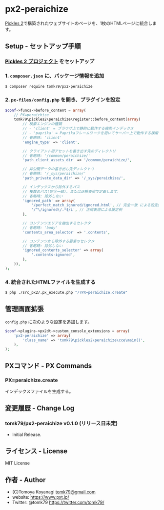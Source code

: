 # px2-peraichize

[Pickles 2](https://pickles2.com/)で構築されたウェブサイトのページを、1枚のHTMLページに統合します。

## Setup - セットアップ手順

### [Pickles 2 プロジェクト](https://pickles2.com/) をセットアップ

### 1. `composer.json` に、パッケージ情報を追加

```bash
$ composer require tomk79/px2-peraichize
```

### 2. `px-files/config.php` を開き、プラグインを設定

```php
$conf->funcs->before_content = array(
    // PX=peraichize
    tomk79\pickles2\peraichize\register::before_content(array(
        // 検索エンジンの種類
        // - 'client' = ブラウザ上で静的に動作する検索インデックス
        // - 'paprika' = Paprikaフレームワークを用いてサーバー上で動作する検索インデックス
        // 省略時: 'client'
        'engine_type' => 'client',

        // クライアント用アセットを書き出す先のディレクトリ
        // 省略時: '/common/peraichize/'
        'path_client_assets_dir' => '/common/peraichize/',

        // 非公開データの書き出し先ディレクトリ
        // 省略時: '/_sys/peraichize/'
        'path_private_data_dir' => '/_sys/peraichize/',

        // インデックスから除外するパス
        // 複数のパス(完全一致)、または正規表現で定義します。
        // 省略時: 除外しない
        'ignored_path' => array(
            '/perfect_match_ignored/ignored.html', // 完全一致 による設定例
            '/^\/ignored\/.*$/i', // 正規表現による設定例
        ),

        // コンテンツエリアを抽出するセレクタ
        // 省略時: 'body'
        'contents_area_selector' => '.contents',

        // コンテンツから除外する要素のセレクタ
        // 省略時: 除外しない
        'ignored_contents_selector' => array(
            '.contents-ignored',
        ),
    )),
);
```


### 4. 統合されたHTMLファイルを生成する

```bash
$ php ./src_px2/.px_execute.php "/?PX=peraichize.create"
```


## 管理画面拡張

`config.php` に次のような設定を追加します。

```php
$conf->plugins->px2dt->custom_console_extensions = array(
    'px2-peraichize' => array(
        'class_name' => 'tomk79\pickles2\peraichize\cce\main()',
    ),
);
```


## PXコマンド - PX Commands

### PX=peraichize.create

インデックスファイルを生成する。


## 変更履歴 - Change Log

### tomk79/px2-peraichize v0.1.0 (リリース日未定)

- Initial Release.


## ライセンス - License

MIT License


## 作者 - Author

- (C)Tomoya Koyanagi <tomk79@gmail.com>
- website: <https://www.pxt.jp/>
- Twitter: @tomk79 <https://twitter.com/tomk79/>

